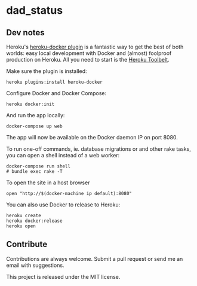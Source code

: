 # dad_status

## Dev notes
Heroku's [heroku-docker plugin][1] is a fantastic way to get the best of both worlds: easy local development with Docker and (almost) foolproof production on Heroku. All you need to start is the [Heroku Toolbelt][2].

Make sure the plugin is installed:

    heroku plugins:install heroku-docker

Configure Docker and Docker Compose:

    heroku docker:init

And run the app locally:

    docker-compose up web

The app will now be available on the Docker daemon IP on port 8080.

To run one-off commands, ie. database migrations or and other rake tasks, you can open a shell instead of a web worker:

    docker-compose run shell
    # bundle exec rake -T


To open the site in a host browser

    open "http://$(docker-machine ip default):8080"

You can also use Docker to release to Heroku:

    heroku create
    heroku docker:release
    heroku open

## Contribute
Contributions are always welcome. Submit a pull request or send me an email with suggestions.

This project is released under the MIT license.

[1]: https://github.com/heroku/heroku-docker
[2]: https://toolbelt.heroku.com/
